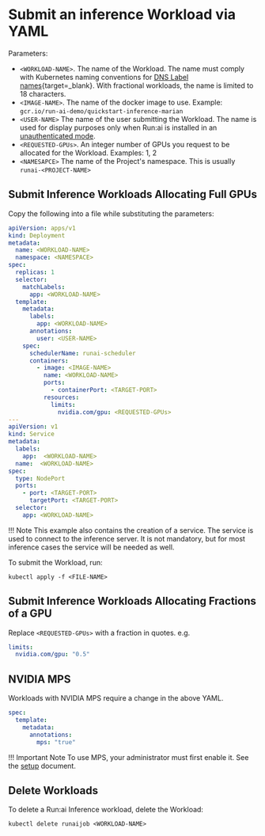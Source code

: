 # Submit an inference Workload via YAML

Parameters:

* `<WORKLOAD-NAME>`. The name of the Workload. The name must comply with Kubernetes naming conventions for [DNS Label names](https://kubernetes.io/docs/concepts/overview/working-with-objects/names/#dns-label-names){target=_blank}. With fractional workloads, the name is limited to 18 characters. 
* `<IMAGE-NAME>`. The name of the docker image to use. Example: `gcr.io/run-ai-demo/quickstart-inference-marian`
* `<USER-NAME>` The name of the user submitting the Workload. The name is used for display purposes only when Run:ai is installed in an [unauthenticated mode](../../../admin/runai-setup/authentication/researcher-authentication.md).
* `<REQUESTED-GPUs>`. An integer number of GPUs you request to be allocated for the Workload. Examples: 1, 2
* `<NAMESAPCE>` The name of the Project's namespace. This is usually `runai-<PROJECT-NAME>`


##  Submit Inference Workloads Allocating Full GPUs

Copy the following into a file while substituting the parameters:

```yaml
apiVersion: apps/v1
kind: Deployment
metadata:
  name: <WORKLOAD-NAME>
  namespace: <NAMESPACE>
spec:
  replicas: 1
  selector:
    matchLabels:
      app: <WORKLOAD-NAME>
  template:
    metadata:
      labels:
        app: <WORKLOAD-NAME>
      annotations:
        user: <USER-NAME>
    spec:
      schedulerName: runai-scheduler
      containers:
        - image: <IMAGE-NAME>
          name: <WORKLOAD-NAME>
          ports:
            - containerPort: <TARGET-PORT>
          resources:
            limits:
              nvidia.com/gpu: <REQUESTED-GPUs>
---
apiVersion: v1
kind: Service
metadata:
  labels:
    app:  <WORKLOAD-NAME>
  name:  <WORKLOAD-NAME>
spec:
  type: NodePort
  ports:
    - port: <TARGET-PORT>
      targetPort: <TARGET-PORT>
  selector:
    app: <WORKLOAD-NAME>
```

!!! Note
    This example also contains the creation of a service. The service is used to connect to the inference server. It is not mandatory, but for most inference cases the service will be needed as well.   

To submit the Workload, run:

```
kubectl apply -f <FILE-NAME>
```


##  Submit Inference Workloads Allocating Fractions of a GPU


Replace `<REQUESTED-GPUs>` with a fraction in quotes. e.g. 

``` yaml
limits:
  nvidia.com/gpu: "0.5"
```


## NVIDIA MPS

Workloads with NVIDIA MPS require a change in the above YAML. 

``` yaml
spec:
  template: 
    metadata:
      annotations:
        mps: "true"
``` 

!!! Important Note
    To use MPS, your administrator must first enable it. See the [setup](setup.md) document. 


## Delete Workloads

To delete a Run:ai Inference workload, delete the Workload:

```
kubectl delete runaijob <WORKLOAD-NAME>
```
